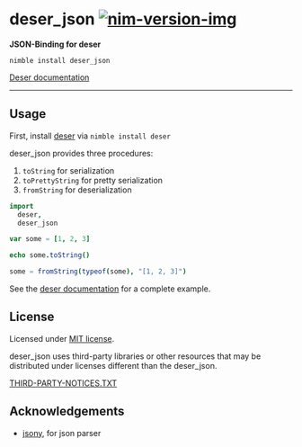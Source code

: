 # deser_json [![nim-version-img]][nim-version]

[nim-version]: https://nim-lang.org/blog/2021/10/19/version-160-released.html
[nim-version-img]: https://img.shields.io/badge/Nim_-v1.6.0%2B-blue

**JSON-Binding for deser**

`nimble install deser_json`

[Deser documentation](https://deser.nim.town)

---

## Usage
First, install [deser](https://github.com/gabbhack/deser) via `nimble install deser`

deser_json provides three procedures:
1. `toString` for serialization
1. `toPrettyString` for pretty serialization
1. `fromString` for deserialization

```nim
import
  deser,
  deser_json

var some = [1, 2, 3]

echo some.toString()

some = fromString(typeof(some), "[1, 2, 3]")
```

See the [deser documentation](https://deser.nim.town/deser.html) for a complete example.

## License
Licensed under <a href="LICENSE">MIT license</a>.

deser_json uses third-party libraries or other resources that may be
distributed under licenses different than the deser_json.

<a href="THIRD-PARTY-NOTICES.TXT">THIRD-PARTY-NOTICES.TXT</a>

## Acknowledgements
- [jsony](https://github.com/treeform/jsony), for json parser
